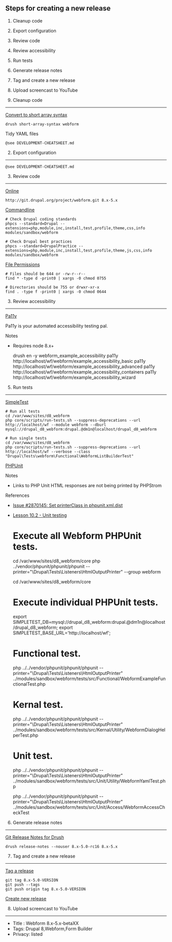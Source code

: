
Steps for creating a new release
--------------------------------

  1. Cleanup code
  2. Export configuration
  3. Review code
  4. Review accessibility
  5. Run tests
  6. Generate release notes
  7. Tag and create a new release
  8. Upload screencast to YouTube

1. Cleanup code
---------------

[Convert to short array syntax](https://www.drupal.org/project/short_array_syntax)

    drush short-array-syntax webform

Tidy YAML files

    @see DEVELOPMENT-CHEATSHEET.md


2. Export configuration
-----------------------

    @see DEVELOPMENT-CHEATSHEET.md


3. Review code
--------------

[Online](http://pareview.sh)

    http://git.drupal.org/project/webform.git 8.x-5.x

[Commandline](https://www.drupal.org/node/1587138)

    # Check Drupal coding standards
    phpcs --standard=Drupal --extensions=php,module,inc,install,test,profile,theme,css,info modules/sandbox/webform
    
    # Check Drupal best practices
    phpcs --standard=DrupalPractice --extensions=php,module,inc,install,test,profile,theme,js,css,info modules/sandbox/webform

[File Permissions](https://www.drupal.org/comment/reply/2690335#comment-form)

    # Files should be 644 or -rw-r--r--
    find * -type d -print0 | xargs -0 chmod 0755

    # Directories should be 755 or drwxr-xr-x
    find . -type f -print0 | xargs -0 chmod 0644

3. Review accessibility
-----------------------

[Pa11y](http://pa11y.org/)

Pa11y is your automated accessibility testing pal.

Notes
- Requires node 8.x+


    drush en -y webform_example_accessibility
    pa11y http://localhost/wf/webform/example_accessibility_basic
    pa11y http://localhost/wf/webform/example_accessibility_advanced
    pa11y http://localhost/wf/webform/example_accessibility_containers
    pa11y http://localhost/wf/webform/example_accessibility_wizard

5. Run tests
------------

[SimpleTest](https://www.drupal.org/node/645286)

    # Run all tests
    cd /var/www/sites/d8_webform
    php core/scripts/run-tests.sh --suppress-deprecations --url http://localhost/wf --module webform --dburl mysql://drupal_d8_webform:drupal.@dm1n@localhost/drupal_d8_webform

    # Run single tests
    cd /var/www/sites/d8_webform
    php core/scripts/run-tests.sh --suppress-deprecations --url http://localhost/wf --verbose --class "Drupal\Tests\webform\Functional\WebformListBuilderTest"

[PHPUnit](https://www.drupal.org/node/2116263)
     
Notes
- Links to PHP Unit HTML responses are not being printed by PHPStrom

References 
- [Issue #2870145: Set printerClass in phpunit.xml.dist](https://www.drupal.org/node/2870145) 
- [Lesson 10.2 - Unit testing](https://docs.acquia.com/article/lesson-102-unit-testing)


    # Execute all Webform PHPUnit tests.
    cd /var/www/sites/d8_webform/core
    php ../vendor/phpunit/phpunit/phpunit --printer="\Drupal\Tests\Listeners\HtmlOutputPrinter" --group webform

    cd /var/www/sites/d8_webform/core

    # Execute individual PHPUnit tests.
    export SIMPLETEST_DB=mysql://drupal_d8_webform:drupal.@dm1n@localhost/drupal_d8_webform;
    export SIMPLETEST_BASE_URL='http://localhost/wf';

    # Functional test.    
    php ../../vendor/phpunit/phpunit/phpunit --printer="\Drupal\Tests\Listeners\HtmlOutputPrinter" ../modules/sandbox/webform/tests/src/Functional/WebformExampleFunctionalTest.php

    # Kernal test.    
    php ../../vendor/phpunit/phpunit/phpunit --printer="\Drupal\Tests\Listeners\HtmlOutputPrinter" ../modules/sandbox/webform/tests/src/Kernal/Utility/WebformDialogHelperTest.php

    # Unit test.
    php ../../vendor/phpunit/phpunit/phpunit --printer="\Drupal\Tests\Listeners\HtmlOutputPrinter"  ../modules/sandbox/webform/tests/src/Unit/Utility/WebformYamlTest.php

    php ../../vendor/phpunit/phpunit/phpunit --printer="\Drupal\Tests\Listeners\HtmlOutputPrinter"  ../modules/sandbox/webform/tests/src/Unit/Access/WebformAccessCheckTest

6. Generate release notes
-------------------------

[Git Release Notes for Drush](https://www.drupal.org/project/grn)

    drush release-notes --nouser 8.x-5.0-rc16 8.x-5.x


7. Tag and create a new release
-------------------------------

[Tag a release](https://www.drupal.org/node/1066342)

    git tag 8.x-5.0-VERSION
    git push --tags
    git push origin tag 8.x-5.0-VERSION

[Create new release](https://www.drupal.org/node/add/project-release/2640714)


8. Upload screencast to YouTube
-------------------------------

- Title : Webform 8.x-5.x-betaXX
- Tags: Drupal 8,Webform,Form Builder
- Privacy: listed
